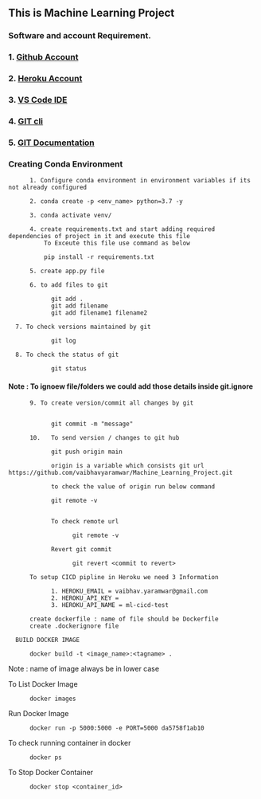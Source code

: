 ## This is Machine Learning Project 

### Software and account Requirement.
    
    
###    1. [Github Account](https://github.com/)
###    2. [Heroku Account](https://id.heroku.com/login)
###    3. [VS Code IDE](https://code.visualstudio.com/)
###    4. [GIT cli](https://git-scm.com/downloads)   
###    5. [GIT Documentation](https://git-scm.com/docs/gittutorial)


### Creating Conda Environment

```
      1. Configure conda environment in environment variables if its not already configured
```

```
      2. conda create -p <env_name> python=3.7 -y
```

```
      3. conda activate venv/

```

```
      4. create requirements.txt and start adding required dependencies of project in it and execute this file
          To Exceute this file use command as below

          pip install -r requirements.txt
```

```
      5. create app.py file
```

```
      6. to add files to git

            git add .
            git add filename
            git add filename1 filename2
```

      7. To check versions maintained by git

```
            git log
```

      8. To check the status of git

```
            git status
```

#### Note : To ignoew file/folders we could add those details inside git.ignore


```
      9. To create version/commit all changes by git


            git commit -m "message"
```


```
      10.   To send version / changes to git hub

            git push origin main

            origin is a variable which consists git url https://github.com/vaibhavyaramwar/Machine_Learning_Project.git

            to check the value of origin run below command

            git remote -v
```

```

            To check remote url 

                  git remote -v
```

```
            Revert git commit

                  git revert <commit to revert>

```

```
      To setup CICD pipline in Heroku we need 3 Information

            1. HEROKU_EMAIL = vaibhav.yaramwar@gmail.com
            2. HEROKU_API_KEY = 
            3. HEROKU_API_NAME = ml-cicd-test

```

```
      create dockerfile : name of file should be Dockerfile
      create .dockerignore file
```

      BUILD DOCKER IMAGE

```
      docker build -t <image_name>:<tagname> .
```

Note : name of image always be in lower case


To List Docker Image

```
      docker images

```

Run Docker Image

```
      docker run -p 5000:5000 -e PORT=5000 da5758f1ab10
```

To check running container in docker

```
      docker ps
```

To Stop Docker Container

```
      docker stop <container_id>
```